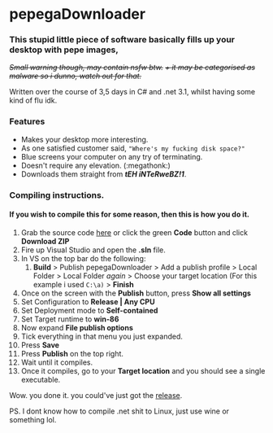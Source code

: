 # pepegaDownloader
### This stupid little piece of software basically fills up your desktop with pepe images,

~~*Small warning though, may contain nsfw btw.*~~
~~*+ it may be categorised as malware so i dunno, watch out for that.*~~

Written over the course of 3,5 days in C# and .net 3.1, whilst having some kind of flu idk.

### Features

 - Makes your desktop more interesting.
 - As one satisfied customer said, `"Where's my fucking disk space?"`
 - Blue screens your computer on any try of terminating.
 - Doesn't require any elevation. (:megathonk:)
 - Downloads them straight from ***tEH iNTeRweBZ!1***.

### Compiling instructions.
#### If you wish to compile this for some reason, then this is how you do it.

 1. Grab the source code [here](https://github.com/PokusPollo/pepegaDownloader/archive/refs/heads/main.zip) or click the green **Code** button and click **Download ZIP**
 2. Fire up Visual Studio and open the **.sln** file.
 3. In VS on the top bar do the following:
	   1. **Build** > Publish pepegaDownloader > Add a publish profile > Local Folder > Local Folder *again* > Choose your target location (For this example i used `C:\a)` > **Finish**
 4. Once on the screen with the **Publish** button, press **Show all settings**
 5. Set Configuration to **Release | Any CPU**
 6. Set Deployment mode to **Self-contained**
 7. Set Target runtime to **win-86**
 8. Now expand **File publish options**
 9. Tick everything in that menu you just expanded.
 10. Press **Save**
 11. Press **Publish** on the top right.
 12. Wait until it compiles.
 13. Once it compiles, go to your **Target location** and you should see a single executable.

Wow. you done it. you could've just got the [release](https://github.com/PokusPollo/pepegaDownloader/releases/tag/v1). 

PS. I dont know how to compile .net shit to Linux, just use wine or something lol.
